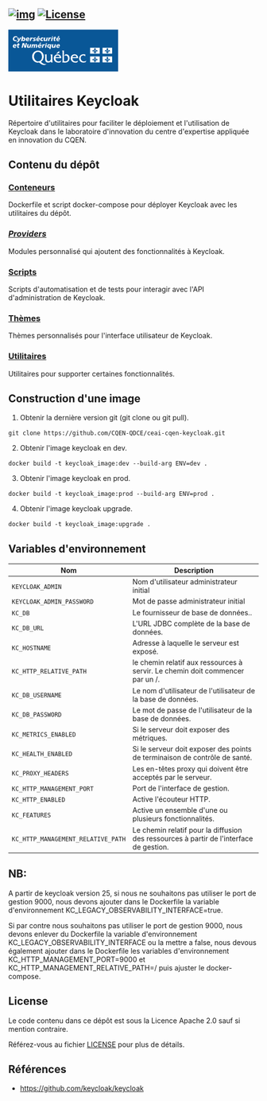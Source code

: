 <!-- ENTETE -->
[![img](https://img.shields.io/badge/Cycle%20de%20Vie-Phase%20D%C3%A9couverte-339999)](https://www.quebec.ca/gouv/politiques-orientations/vitrine-numeriqc/accompagnement-des-organismes-publics/demarche-conception-services-numeriques)
[![License](https://img.shields.io/badge/Licence-Apache_2.0-blue)](LICENSE)
---
![Logo MCN](https://github.com/CQEN-QDCE/.github/blob/main/images/mcn.png?raw=true)
<!-- FIN ENTETE -->

<!-- PROJET -->
# Utilitaires Keycloak

Répertoire d'utilitaires pour faciliter le déploiement et l'utilisation de Keycloak dans le laboratoire d'innovation du centre d'expertise appliquée en innovation du CQEN.

## Contenu du dépôt

### [Conteneurs](./container)
Dockerfile et script docker-compose pour déployer Keycloak avec les utilitaires du dépôt.

### [*Providers*](./providers/)
Modules personnalisé qui ajoutent des fonctionnalités à Keycloak.

### [Scripts](./scripts/)
Scripts d'automatisation et de tests pour interagir avec l'API d'administration de Keycloak.

### [Thèmes](./themes/)
Thèmes personnalisés pour l'interface utilisateur de Keycloak.

### [Utilitaires](./utils/)
Utilitaires pour supporter certaines fonctionnalités.

## Construction d'une image

1. Obtenir la dernière version git (git clone ou git pull).

```
git clone https://github.com/CQEN-QDCE/ceai-cqen-keycloak.git
```
2. Obtenir l'image keycloak en dev.

```
docker build -t keycloak_image:dev --build-arg ENV=dev .
```
3. Obtenir l'image keycloak en prod.

```
docker build -t keycloak_image:prod --build-arg ENV=prod .
```
4. Obtenir l'image keycloak upgrade.

```
docker build -t keycloak_image:upgrade .
```

## Variables d'environnement

| Nom                           | Description                                                   |
| ----------------------------  | ------------------------------------------------------------- |
| `KEYCLOAK_ADMIN`              | Nom d'utilisateur administrateur initial                                 |
| `KEYCLOAK_ADMIN_PASSWORD`     | Mot de passe administrateur initial
| `KC_DB`                       | Le fournisseur de base de données..
| `KC_DB_URL`                   | L'URL JDBC complète de la base de données.
| `KC_HOSTNAME`                 | Adresse à laquelle le serveur est exposé.
| `KC_HTTP_RELATIVE_PATH`       | le chemin relatif aux ressources à servir. Le chemin doit commencer par un /.
| `KC_DB_USERNAME`              | Le nom d'utilisateur de l'utilisateur de la base de données. 
| `KC_DB_PASSWORD`              | Le mot de passe de l'utilisateur de la base de données.
| `KC_METRICS_ENABLED`          | Si le serveur doit exposer des métriques.
| `KC_HEALTH_ENABLED`           | Si le serveur doit exposer des points de terminaison de contrôle de santé.
| `KC_PROXY_HEADERS`            | Les en-têtes proxy qui doivent être acceptés par le serveur.
| `KC_HTTP_MANAGEMENT_PORT`     | Port de l'interface de gestion.
| `KC_HTTP_ENABLED`             | Active l'écouteur HTTP.
| `KC_FEATURES`                 | Active un ensemble d'une ou plusieurs fonctionnalités.
| `KC_HTTP_MANAGEMENT_RELATIVE_PATH` | Le chemin relatif pour la diffusion des ressources à partir de l'interface de gestion.


## NB:

A partir de keycloak version 25, si nous ne souhaitons pas utiliser le port de gestion  9000, nous devons ajouter dans le Dockerfile la variable d'environnement KC_LEGACY_OBSERVABILITY_INTERFACE=true.

Si par contre nous souhaitons pas utiliser le port de gestion 9000, nous devons enlever du Dockerfile la variable d'environnement KC_LEGACY_OBSERVABILITY_INTERFACE ou la mettre a false, nous devous également ajouter dans le Dockerfile les variables d'environnement KC_HTTP_MANAGEMENT_PORT=9000 et KC_HTTP_MANAGEMENT_RELATIVE_PATH=/ puis ajuster le docker-compose.

## License

Le code contenu dans ce dépôt est sous la Licence Apache 2.0 sauf si mention contraire.

Référez-vous au fichier [LICENSE](LICENSE) pour plus de détails.

## Références

* https://github.com/keycloak/keycloak
